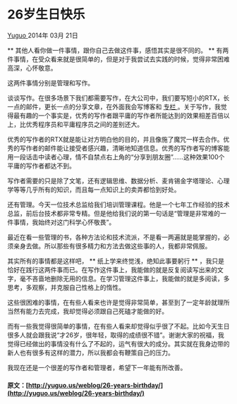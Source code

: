 #  26岁生日快乐 

[ Yuguo ](http://yuguo.us) 2014年 03月 21日 

** 其他人看你做一件事情，跟你自己去做这件事，感悟其实是很不同的。 ** 有两件事情，在受众看来就是很简单的，但是对于我尝试去实践的时候，觉得非常困难高深，心怀敬意。 

这两件事情分别是管理和写作。 

谈谈写作。在很多场景下我们都需要写作，在大公司中，我们要写短小的RTX，长一点的邮件，更长一点的分享文章，在外面我会写博客和 [ 专栏 ](http://read.douban.com/column/226077/) 。关于写作，我觉得最有趣的一个事实是，优秀的写作者跟平庸的写作者所能达到的效果相差百倍以上，比优秀程序员和平庸程序员之间的差别还大。 

优秀的写作者的RTX就是能让对方明白他的目的，并且像施了魔咒一样去合作。优秀的写作者的邮件能让接受者感兴趣，清晰地知道信息。优秀的写作者写的博客能用一段话击中读者心理，情不自禁点右上角的“分享到朋友圈”……这种效果100个平庸的写作者都达不到。 

写作者需要的只是除了文笔，还有逻辑思维、数据分析、麦肯锡金字塔理论、心理学等等几乎所有的知识，而且每一点知识上的卖弄都恰到好处。 

还有管理。今天一位技术总监给我们培训管理课程。他是一个七年工作经验的技术总监，前后台技术都非常专精。但是他给我们说的第一句话是“管理是非常难的一件事情，我始终对这门科学心怀敬畏”。 

最近在看一些管理的书，各种方法论和技术流派，不是看一两遍就是能掌握的，必须亲身去做。所以那些有很多精力和方法去做这些事的人，我都非常佩服。 

其实所有的事情都是这样吧， ** 纸上学来终觉浅，绝知此事要躬行 ** ，我只是恰好在践行这两件事而已。在写作这件事上，我能做的就是反复阅读写出来的文字，毫不吝啬地删除无用的信息。在学习管理这件事上，我能做的就是多阅读，多思考，多观察，并克服自己性格上的惰性。 

这些很困难的事情，在有些人看来也许是觉得非常简单，甚至到了一定年龄就理所当然有能力去完成，我却觉得必须跟自己死磕才能做的好。 

而有一些我觉得很简单的事情，在有些人看来却觉得似乎很了不起。比如今天生日很多人就会跟我说“才26岁，很年轻，取得的成绩很不错”。谢谢大家的祝福，我觉得已经做出的事情没有什么了不起的，运气有很大的成分。其实就在我身边带的新人也有很多有这样的潜力，所以我都会有鞭策自己的压力。 

我现在还是一个很差的写作者和管理者，希望下一年能有所改善。 
#### 原文：[http://yuguo.us/weblog/26-years-birthday/](http://yuguo.us/weblog/26-years-birthday/)